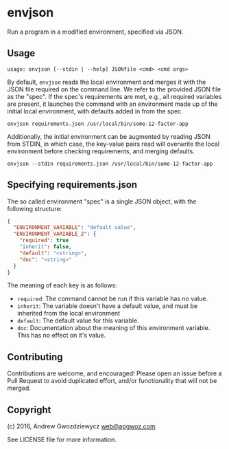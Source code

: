 # envjson

Run a program in a modified environment, specified via JSON.

## Usage

`usage: envjson [--stdin | --help] JSONfile <cmd> <cmd args>`

By default, `envjson` reads the local environment and merges it with
the JSON file required on the command line. We refer to the provided
JSON file as the "spec". If the spec's requirements are met, e.g., all
required variables are present, it launches the command with an
environment made up of the initial local environment, with defaults
added in from the spec.

`envjson requirements.json /usr/local/bin/some-12-factor-app`

Additionally, the initial environment can be augmented by reading JSON
from STDIN, in which case, the key-value pairs read will overwrite the
local environment before checking requirements, and merging defaults.

`envjson --stdin requirements.json /usr/local/bin/some-12-factor-app`

## Specifying requirements.json

The so called environment "spec" is a single JSON object, with the
following structure:

```json
{
  "ENVIRONMENT_VARIABLE": "default value",
  "ENVIRONMENT_VARIABLE_2": {
    "required": true
    "inherit": false,
    "default": "<string>",
    "doc": "<string>"
  }
}
```

The meaning of each key is as follows:

* `required`: The command cannot be run if this variable has no value.
* `inherit`: The variable doesn't have a default value, and must be
  inherited from the local environment
* `default`: The default value for this variable.
* `doc`: Documentation about the meaning of this environment
  variable. This has no effect on it's value.

## Contributing

Contributions are welcome, and encouraged! Please open an issue before
a Pull Request to avoid duplicated effort, and/or functionality that
will not be merged.

## Copyright

(c) 2016, Andrew Gwozdziewycz <web@apgwoz.com>

See LICENSE file for more information.
